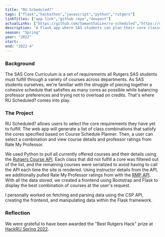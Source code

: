 ```yaml
---
title: "RU Scheduled?"
tags: ["flask","hackathon","javascript","python","rutgers"]
linkTitles: ["app link","github repo","devpost"]
actualLinks: ["https://github.com/SamanthaLLee/ru-scheduled","https://devpost.com/software/ru-scheduled"]
description: "A Flask app where SAS students can plan their core classes and compare professors."
season: "Spring"
year: "2022"
start: 
end: "2022-4"
--- 
```


### Background
The SAS Core Curriculum is a set of requirements all Rutgers SAS students must fulfill through a variety of courses across departments. As SAS students ourselves, we're familiar with the struggle of piecing together a cohesive schedule that satisfies as many cores as possible while balancing professor preferences and trying not to overload on credits. That's where RU Scheduled? comes into play.

### The Project 
RU Scheduled? allows users to select the core requirements they have yet to fulfill. The web app will generate a list of class combinations that satisfy the cores specified based on Course Schedule Planner. Then, a user can select a combination and view course details and professor ratings from Rate My Professor.

We used Python to pull all currently offered courses and their details using the [Rutgers Course API](https://davidparsons.io/Rutgers-Course-API/). Each class that did not fulfill a core was filtered out of the list, and the remaining courses were serialized to avoid having to call the API each time the site is rendered. Using instructor details from the API, we additionally pulled Rate My Professor ratings from with the [RMP API](https://pypi.org/project/RateMyProfessorAPI/). With all the data stored, we created a frontend using Bootstrap and Flask to display the best combination of courses at the user's request. 

I personally worked on fetching and parsing data using the CSP API, creating the frontend, and manipulating data within the Flask framework.

### Reflection
We were grateful to have been awarded the "Best Rutgers Hack" prize at <a href="https://hackru-s22.devpost.com/">HackRU Spring 2022</a>.